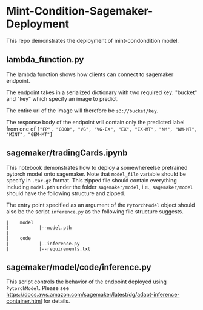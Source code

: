 # Mint-Condition-Sagemaker-Deployment

This repo demonstrates the deployment of mint-condondition model. 

## lambda_function.py

The lambda function shows how clients can connect to sagemaker endpoint. 

The endpoint takes in a serialized dictionary with two required key: "bucket" and "key" which specify an image to predict.

The entire url of the image will therefore be ```s3://bucket/key```. 

The response body of the endpoint will contain only the predicted label from one of ```["FP", "GOOD", "VG", "VG-EX", "EX", "EX-MT", "NM", "NM-MT", "MINT", "GEM-MT"]```

## sagemaker/tradingCards.ipynb

This notebook demonstrates how to deploy a somewhereelse pretrained pytorch model onto sagemaker. Note that ```model_file``` variable should be specify in ```.tar.gz``` format. This zipped file should contain everything including ```model.pth``` under the folder ```sagemaker/model```, i.e., ```sagemaker/model``` should have the following structure and zipped. 

The entry point specified as an argument of the ```PytorchModel``` object should also be the script ```inference.py``` as the following file structure suggests.
```
|    model
|           |--model.pth
|
|    code
|           |--inference.py
|           |--requirements.txt

```

## sagemaker/model/code/inference.py

This script controls the behavior of the endpoint deployed using ```PytorchModel```. Please see https://docs.aws.amazon.com/sagemaker/latest/dg/adapt-inference-container.html for details.

